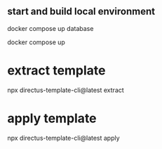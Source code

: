 
## start and build local environment

docker compose up database

docker compose up

# extract template

npx directus-template-cli@latest extract

# apply template

npx directus-template-cli@latest apply
